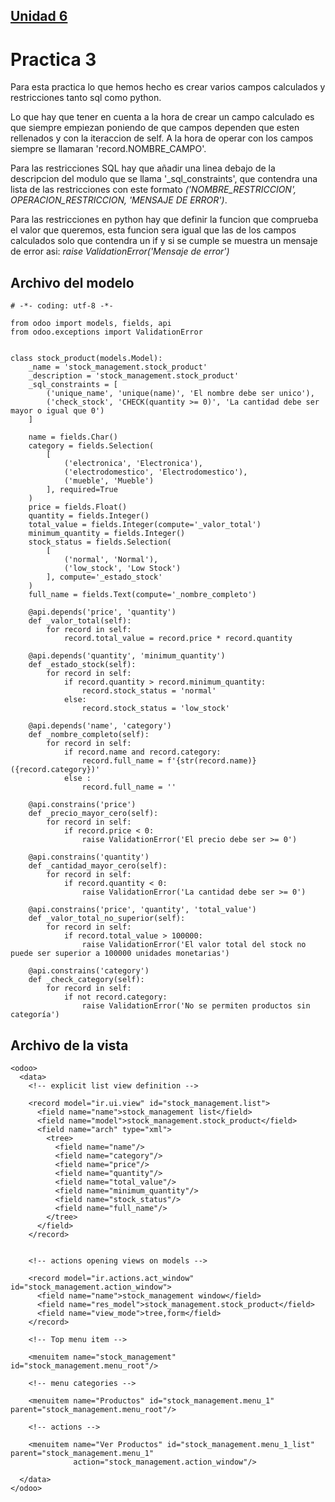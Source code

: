 ## [Unidad 6](../index.md)
# Practica 3


Para esta practica lo que hemos hecho es crear varios campos calculados y restricciones tanto sql como python.

Lo que hay que tener en cuenta a la hora de crear un campo calculado es que siempre empiezan poniendo de que campos dependen que esten rellenados y con la iteraccion de self. A la hora de operar con los campos siempre se llamaran 'record.NOMBRE_CAMPO'.

Para las restricciones SQL hay que añadir una linea debajo de la descripcion del modulo que se llama '_sql_constraints', que contendra una lista de las restricciones con este formato *('NOMBRE_RESTRICCION', OPERACION_RESTRICCION, 'MENSAJE DE ERROR')*.

Para las restricciones en python hay que definir la funcion que comprueba el valor que queremos, esta funcion sera igual que las de los campos calculados solo que contendra un if y si se cumple se muestra un mensaje de error asi: *raise ValidationError('Mensaje de error')*


## Archivo del modelo
```
# -*- coding: utf-8 -*-

from odoo import models, fields, api
from odoo.exceptions import ValidationError


class stock_product(models.Model):
    _name = 'stock_management.stock_product'
    _description = 'stock_management.stock_product'
    _sql_constraints = [
        ('unique_name', 'unique(name)', 'El nombre debe ser unico'),
        ('check_stock', 'CHECK(quantity >= 0)', 'La cantidad debe ser mayor o igual que 0')
    ]

    name = fields.Char()
    category = fields.Selection(
        [
            ('electronica', 'Electronica'),
            ('electrodomestico', 'Electrodomestico'),
            ('mueble', 'Mueble')
        ], required=True
    )
    price = fields.Float()
    quantity = fields.Integer()
    total_value = fields.Integer(compute='_valor_total')
    minimum_quantity = fields.Integer()
    stock_status = fields.Selection(
        [
            ('normal', 'Normal'),
            ('low_stock', 'Low Stock')
        ], compute='_estado_stock'
    )
    full_name = fields.Text(compute='_nombre_completo')

    @api.depends('price', 'quantity')
    def _valor_total(self):
        for record in self:
            record.total_value = record.price * record.quantity

    @api.depends('quantity', 'minimum_quantity')
    def _estado_stock(self):
        for record in self:
            if record.quantity > record.minimum_quantity:
                record.stock_status = 'normal'
            else:
                record.stock_status = 'low_stock'

    @api.depends('name', 'category')
    def _nombre_completo(self):
        for record in self:
            if record.name and record.category:
                record.full_name = f'{str(record.name)} ({record.category})'
            else :
                record.full_name = ''

    @api.constrains('price')
    def _precio_mayor_cero(self):
        for record in self:
            if record.price < 0:
                raise ValidationError('El precio debe ser >= 0')

    @api.constrains('quantity')
    def _cantidad_mayor_cero(self):
        for record in self:
            if record.quantity < 0:
                raise ValidationError('La cantidad debe ser >= 0')

    @api.constrains('price', 'quantity', 'total_value')
    def _valor_total_no_superior(self):
        for record in self:
            if record.total_value > 100000:
                raise ValidationError('El valor total del stock no puede ser superior a 100000 unidades monetarias')

    @api.constrains('category')
    def _check_category(self):
        for record in self:
            if not record.category:
                raise ValidationError('No se permiten productos sin categoría')
```

## Archivo de la vista
```
<odoo>
  <data>
    <!-- explicit list view definition -->

    <record model="ir.ui.view" id="stock_management.list">
      <field name="name">stock_management list</field>
      <field name="model">stock_management.stock_product</field>
      <field name="arch" type="xml">
        <tree>
          <field name="name"/>
          <field name="category"/>
          <field name="price"/>
          <field name="quantity"/>
          <field name="total_value"/>
          <field name="minimum_quantity"/>
          <field name="stock_status"/>
          <field name="full_name"/>
        </tree>
      </field>
    </record>


    <!-- actions opening views on models -->

    <record model="ir.actions.act_window" id="stock_management.action_window">
      <field name="name">stock_management window</field>
      <field name="res_model">stock_management.stock_product</field>
      <field name="view_mode">tree,form</field>
    </record>

    <!-- Top menu item -->

    <menuitem name="stock_management" id="stock_management.menu_root"/>

    <!-- menu categories -->

    <menuitem name="Productos" id="stock_management.menu_1" parent="stock_management.menu_root"/>

    <!-- actions -->

    <menuitem name="Ver Productos" id="stock_management.menu_1_list" parent="stock_management.menu_1"
              action="stock_management.action_window"/>

  </data>
</odoo>
```